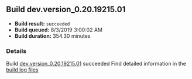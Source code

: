 ## Build dev.version_0.20.19215.01
- **Build result:** `succeeded`
- **Build queued:** 8/3/2019 3:00:02 AM
- **Build duration:** 354.30 minutes
### Details
Build [dev.version_0.20.19215.01](https://winappstudio.visualstudio.com/web/build.aspx?pcguid=a4ef43be-68ce-4195-a619-079b4d9834c2&builduri=vstfs%3a%2f%2f%2fBuild%2fBuild%2f30216) succeeded
Find detailed information in the [build log files](https://uwpctdiags.blob.core.windows.net/buildlogs/dev.version_0.20.19215.01_logs.zip)
